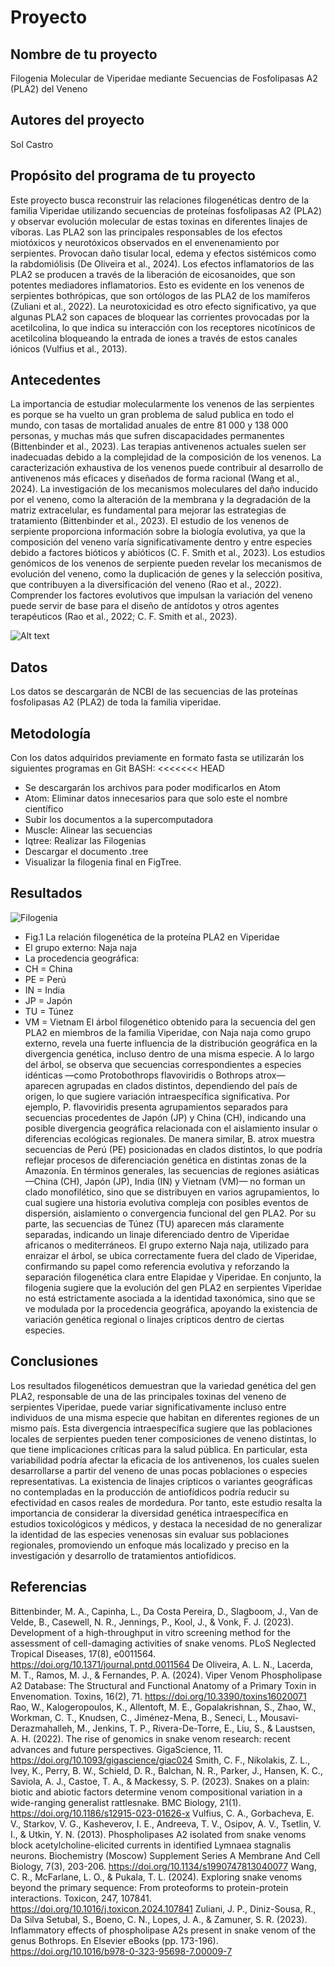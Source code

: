 # Proyecto 
## Nombre de tu proyecto
Filogenia Molecular de Viperidae mediante Secuencias de Fosfolipasas A2 (PLA2) del Veneno

## Autores del proyecto
Sol Castro

## Propósito del programa de tu proyecto
Este proyecto busca reconstruir las relaciones filogenéticas dentro de la familia Viperidae utilizando secuencias de proteínas fosfolipasas A2 (PLA2) y observar evolución molecular de estas toxinas en diferentes linajes de víboras. Las PLA2 son las principales responsables de los efectos miotóxicos y neurotóxicos observados en el envenenamiento por serpientes. Provocan daño tisular local, edema y efectos sistémicos como la rabdomiólisis (De Oliveira et al., 2024). Los efectos inflamatorios de las PLA2 se producen a través de la liberación de eicosanoides, que son potentes mediadores inflamatorios. Esto es evidente en los venenos de serpientes bothrópicas, que son ortólogos de las PLA2 de los mamíferos (Zuliani et al., 2022). La neurotoxicidad es otro efecto significativo, ya que algunas PLA2 son capaces de bloquear las corrientes provocadas por la acetilcolina, lo que indica su interacción con los receptores nicotínicos de acetilcolina bloqueando la entrada de iones a través de estos canales iónicos (Vulfius et al., 2013).
## Antecedentes
La importancia de estudiar molecularmente los venenos de las serpientes es porque se ha vuelto un gran problema de salud publica en todo el mundo, con tasas de mortalidad anuales de entre 81 000 y 138 000 personas, y muchas más que sufren discapacidades permanentes (Bittenbinder et al., 2023). Las terapias antivenenos actuales suelen ser inadecuadas debido a la complejidad de la composición de los venenos. La caracterización exhaustiva de los venenos puede contribuir al desarrollo de antivenenos más eficaces y diseñados de forma racional (Wang et al., 2024). La investigación de los mecanismos moleculares del daño inducido por el veneno, como la alteración de la membrana y la degradación de la matriz extracelular, es fundamental para mejorar las estrategias de tratamiento (Bittenbinder et al., 2023). El estudio de los venenos de serpiente proporciona información sobre la biología evolutiva, ya que la composición del veneno varía significativamente dentro y entre especies debido a factores bióticos y abióticos (C. F. Smith et al., 2023). Los estudios genómicos de los venenos de serpiente pueden revelar los mecanismos de evolución del veneno, como la duplicación de genes y la selección positiva, que contribuyen a la diversificación del veneno (Rao et al., 2022). Comprender los factores evolutivos que impulsan la variación del veneno puede servir de base para el diseño de antídotos y otros agentes terapéuticos (Rao et al., 2022; C. F. Smith et al., 2023).

![Alt text](https://cdn.agenciasinc.es/var/ezwebin_site/storage/images/_aliases/img_1col/noticias/asi-evoluciono-el-veneno-de-las-cobras-escupidoras-como-mecanismo-de-defensa/8557053-4-esl-MX/Asi-evoluciono-el-veneno-de-las-cobras-escupidoras-como-mecanismo-de-defensa.jpg) 

## Datos 
Los datos se descargarán de NCBI de las secuencias de las proteínas fosfolipasas A2 (PLA2) de toda la familia viperidae.
## Metodología
Con los datos adquiridos previamente en formato fasta se utilizarán los siguientes programas en Git BASH: 
<<<<<<< HEAD
* Se descargarán los archivos para poder modificarlos en Atom
* Atom: Eliminar datos innecesarios para que solo este el nombre científico
* Subir los documentos a la supercomputadora 
* Muscle: Alinear las secuencias  
* Iqtree: Realizar las Filogenias 
* Descargar el documento .tree 
* Visualizar la filogenia final en FigTree.

## Resultados 
![Filogenia](Proyect/RESULTS/Filogenia_Viperidae_PLA2)
* Fig.1 La relación filogenética de la proteína PLA2 en Viperidae
* El grupo externo: Naja naja 
* La procedencia geográfica:
* CH = China
* PE = Perú
* IN = India
* JP = Japón
* TU = Túnez
* VM = Vietnam
El árbol filogenético obtenido para la secuencia del gen PLA2 en miembros de la familia Viperidae, con Naja naja como grupo externo, revela una fuerte influencia de la distribución geográfica en la divergencia genética, incluso dentro de una misma especie. A lo largo del árbol, se observa que secuencias correspondientes a especies idénticas —como Protobothrops flavoviridis o Bothrops atrox— aparecen agrupadas en clados distintos, dependiendo del país de origen, lo que sugiere variación intraespecífica significativa.
Por ejemplo, P. flavoviridis presenta agrupamientos separados para secuencias procedentes de Japón (JP) y China (CH), indicando una posible divergencia geográfica relacionada con el aislamiento insular o diferencias ecológicas regionales. De manera similar, B. atrox muestra secuencias de Perú (PE) posicionadas en clados distintos, lo que podría reflejar procesos de diferenciación genética en distintas zonas de la Amazonía.
En términos generales, las secuencias de regiones asiáticas —China (CH), Japón (JP), India (IN) y Vietnam (VM)— no forman un clado monofilético, sino que se distribuyen en varios agrupamientos, lo cual sugiere una historia evolutiva compleja con posibles eventos de dispersión, aislamiento o convergencia funcional del gen PLA2. Por su parte, las secuencias de Túnez (TU) aparecen más claramente separadas, indicando un linaje diferenciado dentro de Viperidae africanos o mediterráneos.
El grupo externo Naja naja, utilizado para enraizar el árbol, se ubica correctamente fuera del clado de Viperidae, confirmando su papel como referencia evolutiva y reforzando la separación filogenética clara entre Elapidae y Viperidae.
En conjunto, la filogenia sugiere que la evolución del gen PLA2 en serpientes Viperidae no está estrictamente asociada a la identidad taxonómica, sino que se ve modulada por la procedencia geográfica, apoyando la existencia de variación genética regional o linajes crípticos dentro de ciertas especies.

## Conclusiones 
Los resultados filogenéticos demuestran que la variedad genética del gen PLA2, responsable de una de las principales toxinas del veneno de serpientes Viperidae, puede variar significativamente incluso entre individuos de una misma especie que habitan en diferentes regiones de un mismo país. Esta divergencia intraespecífica sugiere que las poblaciones locales de serpientes pueden tener composiciones de veneno distintas, lo que tiene implicaciones críticas para la salud pública.
En particular, esta variabilidad podría afectar la eficacia de los antivenenos, los cuales suelen desarrollarse a partir del veneno de unas pocas poblaciones o especies representativas. La existencia de linajes crípticos o variantes geográficas no contempladas en la producción de antiofídicos podría reducir su efectividad en casos reales de mordedura.
Por tanto, este estudio resalta la importancia de considerar la diversidad genética intraespecífica en estudios toxicológicos y médicos, y destaca la necesidad de no generalizar la identidad de las especies venenosas sin evaluar sus poblaciones regionales, promoviendo un enfoque más localizado y preciso en la investigación y desarrollo de tratamientos antiofídicos.


## Referencias 
Bittenbinder, M. A., Capinha, L., Da Costa Pereira, D., Slagboom, J., Van de Velde, B., Casewell, N. R., Jennings, P., Kool, J., & Vonk, F. J. (2023). Development of a high-throughput in vitro screening method for the assessment of cell-damaging activities of snake venoms. PLoS Neglected Tropical Diseases, 17(8), e0011564. https://doi.org/10.1371/journal.pntd.0011564
De Oliveira, A. L. N., Lacerda, M. T., Ramos, M. J., & Fernandes, P. A. (2024). Viper Venom Phospholipase A2 Database: The Structural and Functional Anatomy of a Primary Toxin in Envenomation. Toxins, 16(2), 71. https://doi.org/10.3390/toxins16020071
Rao, W., Kalogeropoulos, K., Allentoft, M. E., Gopalakrishnan, S., Zhao, W., Workman, C. T., Knudsen, C., Jiménez-Mena, B., Seneci, L., Mousavi-Derazmahalleh, M., Jenkins, T. P., Rivera-De-Torre, E., Liu, S., & Laustsen, A. H. (2022). The rise of genomics in snake venom research: recent advances and future perspectives. GigaScience, 11. https://doi.org/10.1093/gigascience/giac024
Smith, C. F., Nikolakis, Z. L., Ivey, K., Perry, B. W., Schield, D. R., Balchan, N. R., Parker, J., Hansen, K. C., Saviola, A. J., Castoe, T. A., & Mackessy, S. P. (2023). Snakes on a plain: biotic and abiotic factors determine venom compositional variation in a wide-ranging generalist rattlesnake. BMC Biology, 21(1). https://doi.org/10.1186/s12915-023-01626-x
Vulfius, C. A., Gorbacheva, E. V., Starkov, V. G., Kasheverov, I. E., Andreeva, T. V., Osipov, A. V., Tsetlin, V. I., & Utkin, Y. N. (2013). Phospholipases A2 isolated from snake venoms block acetylcholine-elicited currents in identified Lymnaea stagnalis neurons. Biochemistry (Moscow) Supplement Series A Membrane And Cell Biology, 7(3), 203-206. https://doi.org/10.1134/s1990747813040077
Wang, C. R., McFarlane, L. O., & Pukala, T. L. (2024). Exploring snake venoms beyond the primary sequence: From proteoforms to protein-protein interactions. Toxicon, 247, 107841. https://doi.org/10.1016/j.toxicon.2024.107841
Zuliani, J. P., Diniz-Sousa, R., Da Silva Setubal, S., Boeno, C. N., Lopes, J. A., & Zamuner, S. R. (2023). Inflammatory effects of phospholipase A2s present in snake venom of the genus Bothrops. En Elsevier eBooks (pp. 173-196). https://doi.org/10.1016/b978-0-323-95698-7.00009-7

